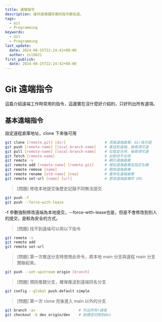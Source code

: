 ```yaml
---
title: 遠端指令
description: 操作遠端儲存庫的指令都在這。
tags:
  - Git
  - Programming
keywords:
  - Git
  - Programming
last_update:
  date: 2024-08-25T22:24:42+08:00
  author: zsl0621
first_publish:
  date: 2024-08-25T22:24:42+08:00
---
```


# Git 遠端指令

這篇介紹遠端工作時常用的指令，這邊實在沒什麼好介紹的，只好列出所有選項。  

## 基本遠端指令

設定遠程倉庫地址，clone 下來後可用

```sh
git clone [remote.git] [dir]                  # 克隆遠端倉庫，dir為可選
git push [remote-name] [local-branch-name]    # 推送到遠端，後兩項可選
git pull [remote-name] [local-branch-name]    # 拉取並合併，後兩項可選
git fetch [remote-name]                       # 拉取但不合併
git remote -v                                 # 顯示遠端倉庫
git remote add [remote-name] [remote.git]     # 增加遠端倉庫並指定名稱
git remote remove [name]                      # 刪除遠端倉庫
git remote rename [old-name] [new]            # 重命名遠端倉庫
git remote set-url [name] [url]               # 更改遠端倉庫的 URL
```

> [問題] 修改本地提交後歷史記錄不同無法提交

```sh
git push -f
git push --force-with-lease
```

-f 參數強制修改遠端為本地提交，--force-with-lease也是，但是不會修改到別人的提交，是較為安全的方式。

> [問題] 找不到遠端可以用以下指令

```sh
git remote -v
git remote add
git remote set-url
```

> [問題] 第一次推送分支時使用此命令，將本地 main 分支與遠程 main 分支關聯起來。

```sh
git push --set-upstream origin [branch]
```

> [問題] 預防推錯分支，確保推送到遠端同名分支

```sh
git config --global push.default simple
```

> [問題] 第一次 clone 完後進入 main 以外的分支

```sh
git branch -av                    # 列出所有+遠端
git checkout -b dev origin/dev    # 創建並切換到dev
```
